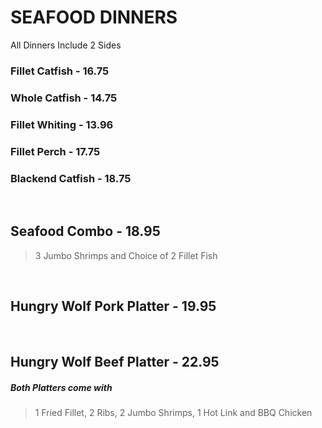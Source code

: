 # SEAFOOD DINNERS
<Banner>All Dinners Include 2 Sides</Banner>


### Fillet Catfish - 16.75
### Whole Catfish - 14.75
### Fillet Whiting - 13.96
### Fillet Perch - 17.75
### Blackend Catfish - 18.75

<br>

## Seafood Combo - 18.95
> 3 Jumbo Shrimps and Choice of 2 Fillet Fish

<br>

## Hungry Wolf Pork Platter - 19.95

<br>

## Hungry Wolf Beef Platter - 22.95

##### Both Platters come with

> 1 Fried Fillet, 2 Ribs, 2 Jumbo Shrimps, 1 Hot Link and BBQ Chicken

<Disclaimer/>
<Available/>
